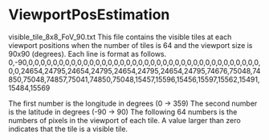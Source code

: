 # ViewportPosEstimation

visible_tile_8x8_FoV_90.txt
This file contains the visible tiles at each viewport positions when the number of tiles is 64 and the viewport size is 90x90 (degrees).
Each line is format as follows.
0,-90,0,0,0,0,0,0,0,0,0,0,0,0,0,0,0,0,0,0,0,0,0,0,0,0,0,0,0,0,0,0,0,0,0,0,0,0,0,0,0,0,24654,24795,24654,24795,24654,24795,24654,24795,74676,75048,74850,75048,74857,75041,74850,75048,15457,15596,15456,15597,15562,15491,15484,15569

The first number is the longitude in degrees (0 -> 359)
The second number is the latitude in degrees (-90 -> 90)
The following 64 numbers is the numbers of pixels in the viewport of each tile. A value larger than zero indicates that the tile is a visible tile.
